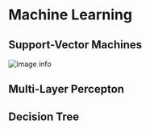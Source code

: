 Machine Learning
======

## Support-Vector Machines

![image info](img/svmlinearstructure.png)

## Multi-Layer Percepton

## Decision Tree
